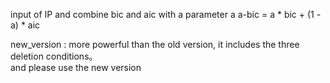 input of IP and combine bic and aic with a parameter a
         a-bic = a * bic + (1 - a) * aic


new_version :    more powerful than the old version, it includes the three deletion conditions。  
                 and please use the new version
